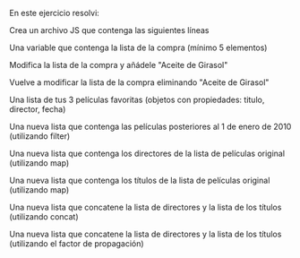 En este ejercicio resolvi:

Crea un archivo JS que contenga las siguientes líneas

Una variable que contenga la lista de la compra (mínimo 5 elementos)

Modifica la lista de la compra y añádele "Aceite de Girasol"

Vuelve a modificar la lista de la compra eliminando "Aceite de Girasol"

Una lista de tus 3 películas favoritas (objetos con propiedades: titulo, director, fecha)

Una nueva lista que contenga las películas posteriores al 1 de enero de 2010 (utilizando filter)

Una nueva lista que contenga los directores de la lista de películas original (utilizando map)

Una nueva lista que contenga los títulos de la lista de películas original (utilizando map)

Una nueva lista que concatene la lista de directores y la lista de los títulos (utilizando concat)

Una nueva lista que concatene la lista de directores y la lista de los títulos (utilizando el factor de propagación)

